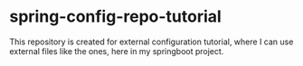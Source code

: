 # spring-config-repo-tutorial
This repository is created for external configuration tutorial, where I can use external files like the ones, here in my springboot project. 
